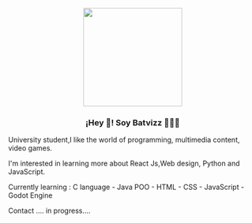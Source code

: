 
<p align="center" width="300">
   <img align="center" width="200" src="https://avatars.githubusercontent.com/u/66325928?v=4" />
   <h3 align="center">¡Hey 👋! Soy Batvizz 👨🏻‍💻</h3>
</p>

University student,I like the world of programming, multimedia content, video games.

I'm interested in learning more about React Js,Web design, Python and JavaScript.

Currently learning :
C language -
Java POO -
HTML -
CSS -
JavaScript -
Godot Engine 

Contact
....
in progress....
